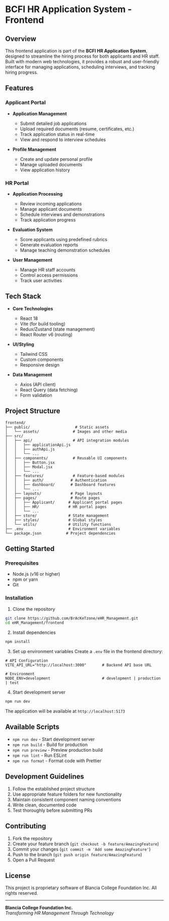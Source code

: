 # BCFI HR Application System - Frontend

## Overview

This frontend application is part of the **BCFI HR Application System**, designed to streamline the hiring process for both applicants and HR staff. Built with modern web technologies, it provides a robust and user-friendly interface for managing applications, scheduling interviews, and tracking hiring progress.

## Features

### Applicant Portal

- **Application Management**

  - Submit detailed job applications
  - Upload required documents (resume, certificates, etc.)
  - Track application status in real-time
  - View and respond to interview schedules

- **Profile Management**
  - Create and update personal profile
  - Manage uploaded documents
  - View application history

### HR Portal

- **Application Processing**

  - Review incoming applications
  - Manage applicant documents
  - Schedule interviews and demonstrations
  - Track application progress

- **Evaluation System**

  - Score applicants using predefined rubrics
  - Generate evaluation reports
  - Manage teaching demonstration schedules

- **User Management**
  - Manage HR staff accounts
  - Control access permissions
  - Track user activities

## Tech Stack

- **Core Technologies**

  - React 18
  - Vite (for build tooling)
  - Redux/Zustand (state management)
  - React Router v6 (routing)

- **UI/Styling**

  - Tailwind CSS
  - Custom components
  - Responsive design

- **Data Management**
  - Axios (API client)
  - React Query (data fetching)
  - Form validation

## Project Structure

```
frontend/
├── public/                    # Static assets
│   └── assets/               # Images and other media
├── src/
│   ├── api/                  # API integration modules
│   │   ├── applicationApi.js
│   │   ├── authApi.js
│   │   └── ...
│   ├── components/           # Reusable UI components
│   │   ├── Button.jsx
│   │   ├── Modal.jsx
│   │   └── ...
│   ├── features/             # Feature-based modules
│   │   ├── auth/            # Authentication
│   │   ├── dashboard/       # Dashboard features
│   │   └── ...
│   ├── layouts/             # Page layouts
│   ├── pages/               # Route pages
│   │   ├── Applicant/      # Applicant portal pages
│   │   ├── HR/             # HR portal pages
│   │   └── ...
│   ├── store/              # State management
│   ├── styles/             # Global styles
│   └── utils/              # Utility functions
├── .env                    # Environment variables
└── package.json           # Project dependencies
```

## Getting Started

### Prerequisites

- Node.js (v16 or higher)
- npm or yarn
- Git

### Installation

1. Clone the repository

```bash
git clone https://github.com/BrAcKeTzone/eHR_Management.git
cd eHR_Management/frontend
```

2. Install dependencies

```bash
npm install
```

3. Set up environment variables
   Create a `.env` file in the frontend directory:

```env
# API Configuration
VITE_API_URL="http://localhost:3000"       # Backend API base URL

# Environment
NODE_ENV=development                       # development | production | test
```

4. Start development server

```bash
npm run dev
```

The application will be available at `http://localhost:5173`

## Available Scripts

- `npm run dev` - Start development server
- `npm run build` - Build for production
- `npm run preview` - Preview production build
- `npm run lint` - Run ESLint
- `npm run format` - Format code with Prettier

## Development Guidelines

1. Follow the established project structure
2. Use appropriate feature folders for new functionality
3. Maintain consistent component naming conventions
4. Write clean, documented code
5. Test thoroughly before submitting PRs

## Contributing

1. Fork the repository
2. Create your feature branch (`git checkout -b feature/AmazingFeature`)
3. Commit your changes (`git commit -m 'Add some AmazingFeature'`)
4. Push to the branch (`git push origin feature/AmazingFeature`)
5. Open a Pull Request

## License

This project is proprietary software of Blancia College Foundation Inc.
All rights reserved.

---

**Blancia College Foundation Inc.**  
_Transforming HR Management Through Technology_
